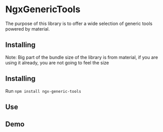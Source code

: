# NgxGenericTools

The purpose of this library is to offer a wide selection of generic tools powered by material.

## Installing

Note: Big part of the bundle size of the library is from material, if you are using it already, you
are not going to feel the size

## Installing

Run `npm install ngx-generic-tools`

## Use



## Demo



